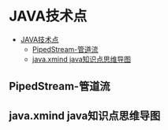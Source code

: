 # JAVA技术点

- [JAVA技术点](#JAVA%E6%8A%80%E6%9C%AF%E7%82%B9)
  - [PipedStream-管道流](#PipedStream-%E7%AE%A1%E9%81%93%E6%B5%81)
  - [java.xmind java知识点思维导图](#javaxmind-java%E7%9F%A5%E8%AF%86%E7%82%B9%E6%80%9D%E7%BB%B4%E5%AF%BC%E5%9B%BE)
  
## PipedStream-管道流

## java.xmind java知识点思维导图
